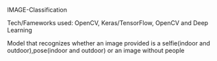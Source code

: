 IMAGE-Classification

Tech/Fameworks used: OpenCV, Keras/TensorFlow, OpenCV and Deep Learning

Model that recognizes whether an image provided is a selfie(indoor and outdoor),pose(indoor and outdoor) or an image without people



